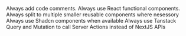 Always add code comments.
Always use React functional components.
Always split to multiple smaller reusable components where nesessory
Always use Shadcn components when available
Always use Tanstack Query and Mutation to call Server Actions instead of NextJS APIs
